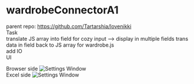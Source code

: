 # wardrobeConnectorA1
parent repo: https://github.com/Tartarshia/lovenikki  
Task  
translate JS array into field for cozy input --> display in multiple fields 
trans data in field back to JS array for wardrobe.js  
add IO  
UI  

Browser side
![Settings Window](https://raw.github.com/Tartarshia/wardrobeConnectorA1/master/browser%20side.jpg)  
Excel side
![Settings Window](https://raw.github.com/Tartarshia/wardrobeConnectorA1/master/excel%20side.jpg)
